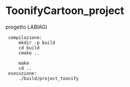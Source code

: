 # ToonifyCartoon_project
progetto LABIAGI

     compilazione:
         mkdir -p build
         cd build
         cmake ..

         make
         cd ..
     esecuzione:
         ./build/project_toonify 
